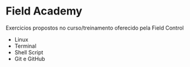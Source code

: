 # Field Academy
Exercicios propostos no curso/treinamento oferecido pela Field Control<br>
- Linux <br>
- Terminal <br>
- Shell Script <br>
- Git e GitHub <br>
